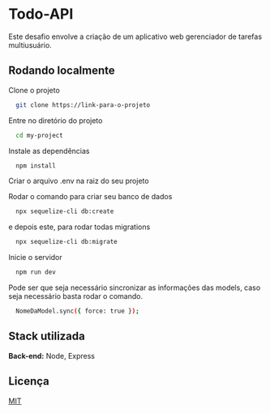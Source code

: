 
# Todo-API

Este desafio envolve a criação de um aplicativo web gerenciador de tarefas multiusuário.







## Rodando localmente

Clone o projeto

```bash
  git clone https://link-para-o-projeto
```

Entre no diretório do projeto

```bash
  cd my-project
```

Instale as dependências

```bash
  npm install
```

Criar o arquivo .env na raiz do seu projeto 

Rodar o comando para criar seu banco de dados

```bash
  npx sequelize-cli db:create
```

e depois este, para rodar todas migrations

```bash
  npx sequelize-cli db:migrate
```

Inicie o servidor

```bash
  npm run dev
```

Pode ser que seja necessário sincronizar as informações das models, 
caso seja necessário basta rodar o comando.

```bash
  NomeDaModel.sync({ force: true });
```


## Stack utilizada

**Back-end:** Node, Express  


## Licença

[MIT](https://choosealicense.com/licenses/mit/)


